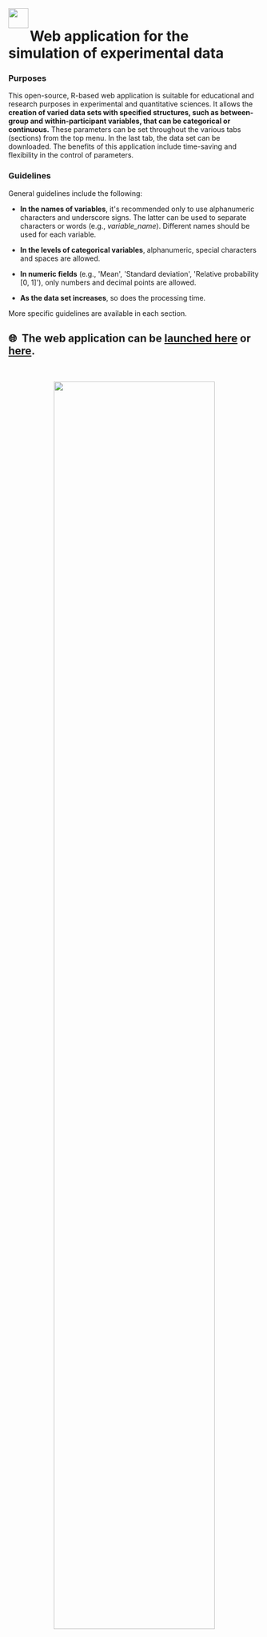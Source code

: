 <img align="left" width="40" height="40" src="https://github.com/pablobernabeu/Experimental-data-simulation/blob/master/Royalty-free%20from%20www.needpix.com.png">

# Web application for the simulation of experimental data

### Purposes

This open-source, R-based web application is suitable for educational and research purposes in experimental and quantitative sciences. It allows the **creation of varied data sets with specified structures, such as between-group and within-participant variables, that can be categorical or continuous.** These parameters can be set throughout the various tabs (sections) from the top menu. In the last tab, the data set can be downloaded. The benefits of this application include time-saving and flexibility in the control of parameters.

### Guidelines

General guidelines include the following:

- **In the names of variables**, it's recommended only to use alphanumeric characters and underscore signs. The latter can be used to separate characters or words (e.g., *variable_name*). Different names should be used for each variable.

- **In the levels of categorical variables**, alphanumeric, special characters and spaces are allowed.

- **In numeric fields** (e.g., 'Mean', 'Standard deviation', 'Relative probability [0, 1]'), only numbers and decimal points are allowed.

- **As the data set increases**, so does the processing time.

More specific guidelines are available in each section.

## :globe_with_meridians:&nbsp; The web application can be [launched here](https://pablo-bernabeu.shinyapps.io/experimental-data-simulation/) or [here](https://mybinder.org/v2/gh/pablobernabeu/Experimental-data-simulation/master?urlpath=shiny).

<br>

<p style='margin-bottom:90px;' align="center">
<a href="https://github.com/pablobernabeu/Experimental-data-simulation/raw/master/Screenshot.png"><img style='display: block; margin-left: auto; margin-right: auto;' src="https://github.com/pablobernabeu/Experimental-data-simulation/raw/master/Screenshot.png" width='80%' /></a>
  </p>

<br>

### Reference

Bernabeu, P., & Lynott, D. (2020). *Web application for the simulation of experimental data* (Version 1.4). [https://github.com/pablobernabeu/Experiment-simulation-app/](https://github.com/pablobernabeu/Experiment-simulation-app/)

### Code

This web application was developed in [R](https://www.r-project.org/about.html) (R Core Team, 2020). The initial code for this application was influenced by Section 5.7 ([*Simulating data for multi-factor designs*](https://crumplab.github.io/programmingforpsych/simulating-and-analyzing-data-in-r.html#simulating-data-for-multi-factor-designs)) in Crump (2017). The R packages used include 'dplyr' (Wickham, François, Henry, & Müller, 2018), 'DT' (Xie, 2020), 'flexdashboard' (Iannone, Allaire, & Borges, 2020), 'shiny' (Chang, Cheng, Allaire, Xie, & McPherson, 2020) and 'stringr' (Wickham, 2019).

### Options for development and local use of the app

#### Option A) Using local R/RStudio or [RStudio Cloud project](https://rstudio.cloud/project/1739958) or [Binder RStudio environment](https://mybinder.org/v2/gh/pablobernabeu/Experimental-data-simulation/master?urlpath=rstudio)

1. [Step only necessary in R/RStudio] Install the packages in the versions used in the latest release of this application, by running:

    ```
    install.packages('devtools')
    library(devtools)
    install_version('dplyr', '1.0.2', 'http://cran.us.r-project.org')
    install_version('DT', '0.15', 'http://cran.us.r-project.org')
    install_version('flexdashboard', '0.5.2', 'http://cran.us.r-project.org')
    install_version('htmltools', '0.5.0', 'http://cran.us.r-project.org')
    install_version('knitr', '1.30', 'http://cran.us.r-project.org')
    install_version('ngram', '3.0.4', 'http://cran.us.r-project.org')
    install_version('purrr', '0.3.4', 'http://cran.us.r-project.org')
    install_version('shiny', '1.5.0', 'http://cran.us.r-project.org')
    install_version('stringr', '1.4.0', 'http://cran.us.r-project.org')
    install_version('tidyr', '1.1.2', 'http://cran.us.r-project.org')
    ```

1. Open the [index.Rmd](https://github.com/pablobernabeu/Experimental-data-simulation/blob/master/index.Rmd) script and install any packages suggested.

2. Run the application by clicking on <kbd>▶️&nbsp; Run document</kbd> at the top left, or by running `rmarkdown::run('index.Rmd')` in the console.

3. Click on <kbd>Open in Browser</kbd> at the top left.

#### Option B) Using Dockerfile ([@vsoch's pull request](https://github.com/pablobernabeu/Experimental-data-simulation/pull/1))

A [Dockerfile](Dockerfolder/Dockerfile) has been provided. First, build the container:

```bash
docker build -t experiment-shiny-app .
```

And then run the container, selecting a password for the interface and binding to port 8787 on your local machine.

```bash
$ docker run --interactive --rm -e PASSWORD=<MYPASSWORD> -p 8787:8787 --name experiment-shiny-app --volume $(pwd):/home/rstudio experiment-shiny-app
[s6-init] making user provided files available at /var/run/s6/etc...exited 0.
[s6-init] ensuring user provided files have correct perms...exited 0.
[fix-attrs.d] applying ownership & permissions fixes...
[fix-attrs.d] done.
[cont-init.d] executing container initialization scripts...
[cont-init.d] add: executing... 
Nothing additional to add
[cont-init.d] add: exited 0.
[cont-init.d] userconf: executing... 
[cont-init.d] userconf: exited 0.
[cont-init.d] done.
[services.d] starting services
[services.d] done.
```

You can then open [127.0.0.1:8787](127.0.0.1:8787) to see the interface and login with username "rstudio" and
your chosen password. You can then select the Rmd file and click "Run Document" to generate the window for the application,
shown below.

<p style='margin-bottom:90px;' align="center">
<img style='display: block; margin-left: auto; margin-right: auto;' src="img/interface.png" width='40%'>
</p>

<br>

### Acknowledgements

Thank you to RStudio for the free hosting server used by this application, [shinyapps.io](https://www.shinyapps.io/).

### References

<div style = "text-indent:-1.5em; margin-left:1.5em;">

Chang, W., Cheng, J., Allaire, J., Xie, Y., & McPherson, J. (2020). shiny: Web Application Framework for R. R package version 1.4.0. Available at [http://CRAN.R-project.org/package=shiny](http://CRAN.R-project.org/package=shiny).

Crump, M. J. C. (2017). Programming for Psychologists: Data Creation and Analysis (Version 1.1). [https://crumplab.github.io/programmingforpsych/](https://crumplab.github.io/programmingforpsych/).

Iannone, R., Allaire, J. J., & Borges, B. (2020). Flexdashboard: R Markdown Format for Flexible Dashboards. [http://rmarkdown.rstudio.com/flexdashboard](http://rmarkdown.rstudio.com/flexdashboard).

R Core Team (2020). R: A language and environment for statistical computing. R Foundation for Statistical Computing, Vienna, Austria. URL [https://www.R-project.org/](https://www.R-project.org/).

Wickham, H. (2019). stringr: Simple, Consistent Wrappers for Common String Operations. R package version 1.4.0. [https://CRAN.R-project.org/package=stringr](https://CRAN.R-project.org/package=stringr).

Wickham, H., François, R., Henry, L., & Müller, K. (2018). dplyr: A Grammar of Data Manipulation. R package version 0.7.6. [https://CRAN.R-project.org/package=dplyr](https://CRAN.R-project.org/package=dplyr).

Xie, Y. (2020). DT: A Wrapper of the JavaScript Library "DataTables". R package version 0.14. Available at [https://CRAN.R-project.org/package=DT](https://CRAN.R-project.org/package=DT).

</div>

### Contact

To submit any questions or feedback, please post [an issue](https://github.com/pablobernabeu/Experimental-data-simulation/issues), or email Pablo Bernabeu at [p.bernabeu@lancaster.ac.uk](mailto:p.bernabeu@lancaster.ac.uk).

<br>
